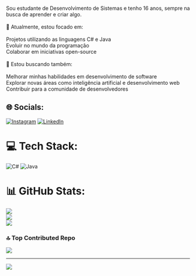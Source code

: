 
<br>Sou estudante de Desenvolvimento de Sistemas e tenho 16 anos, sempre na busca de aprender e criar algo.<br><br>🌱 Atualmente, estou focado em:<br><br>Projetos utilizando as linguagens C# e Java<br>Evoluir no mundo da programação<br>Colaborar em iniciativas open-source<br><br>🚀 Estou buscando também:<br><br>Melhorar minhas habilidades em desenvolvimento de software<br>Explorar novas áreas como inteligência artificial e desenvolvimento web<br>Contribuir para a comunidade de desenvolvedores


## 🌐 Socials:
[![Instagram](https://img.shields.io/badge/Instagram-%23E4405F.svg?logo=Instagram&logoColor=white)](https://instagram.com/arturffontenele) [![LinkedIn](https://img.shields.io/badge/LinkedIn-%230077B5.svg?logo=linkedin&logoColor=white)](https://linkedin.com/in/ArturFontenele) 

# 💻 Tech Stack:
![C#](https://img.shields.io/badge/c%23-%23239120.svg?style=for-the-badge&logo=csharp&logoColor=white) ![Java](https://img.shields.io/badge/java-%23ED8B00.svg?style=for-the-badge&logo=openjdk&logoColor=white)
# 📊 GitHub Stats:
![](https://github-readme-stats.vercel.app/api?username=arturffontenele&theme=great-gatsby&hide_border=false&include_all_commits=false&count_private=false)<br/>
![](https://github-readme-streak-stats.herokuapp.com/?user=arturffontenele&theme=great-gatsby&hide_border=false)<br/>
![](https://github-readme-stats.vercel.app/api/top-langs/?username=arturffontenele&theme=great-gatsby&hide_border=false&include_all_commits=false&count_private=false&layout=compact)

### 🔝 Top Contributed Repo
![](https://github-contributor-stats.vercel.app/api?username=arturffontenele&limit=5&theme=great-gatsby&combine_all_yearly_contributions=true)

---
[![](https://visitcount.itsvg.in/api?id=arturffontenele&icon=0&color=0)](https://visitcount.itsvg.in)

<!-- Proudly created with GPRM ( https://gprm.itsvg.in ) -->
